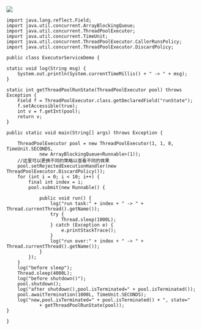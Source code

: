 ![](http://www.blogjava.net/images/blogjava_net/xylz/Windows-Live-Writer/fe23666dd961_1435C/RejectedExecutionHandler_thumb.png)

    import java.lang.reflect.Field;
    import java.util.concurrent.ArrayBlockingQueue;
    import java.util.concurrent.ThreadPoolExecutor;
    import java.util.concurrent.TimeUnit;
    import java.util.concurrent.ThreadPoolExecutor.CallerRunsPolicy;
    import java.util.concurrent.ThreadPoolExecutor.DiscardPolicy;

    public class ExecutorServiceDemo {

    static void log(String msg) {
        System.out.println(System.currentTimeMillis() + " -> " + msg);
    }

    static int getThreadPoolRunState(ThreadPoolExecutor pool) throws Exception {
        Field f = ThreadPoolExecutor.class.getDeclaredField("runState");
        f.setAccessible(true);
        int v = f.getInt(pool);
        return v;
    }

    public static void main(String[] args) throws Exception {

        ThreadPoolExecutor pool = new ThreadPoolExecutor(1, 1, 0, TimeUnit.SECONDS,
                new ArrayBlockingQueue<Runnable>(1));
        //这里可以更换不同的策略以查看不同的效果
        pool.setRejectedExecutionHandler(new ThreadPoolExecutor.DiscardPolicy());
        for (int i = 0; i < 10; i++) {
            final int index = i;
            pool.submit(new Runnable() {

                public void run() {
                    log("run task:" + index + " -> " + Thread.currentThread().getName());
                    try {
                        Thread.sleep(1000L);
                    } catch (Exception e) {
                        e.printStackTrace();
                    }
                    log("run over:" + index + " -> " + Thread.currentThread().getName());
                }
            });
        }
        log("before sleep");
        Thread.sleep(4000L);
        log("before shutdown()");
        pool.shutdown();
        log("after shutdown(),pool.isTerminated=" + pool.isTerminated());
        pool.awaitTermination(1000L, TimeUnit.SECONDS);
        log("now,pool.isTerminated=" + pool.isTerminated() + ", state="
                + getThreadPoolRunState(pool));
    }

    }